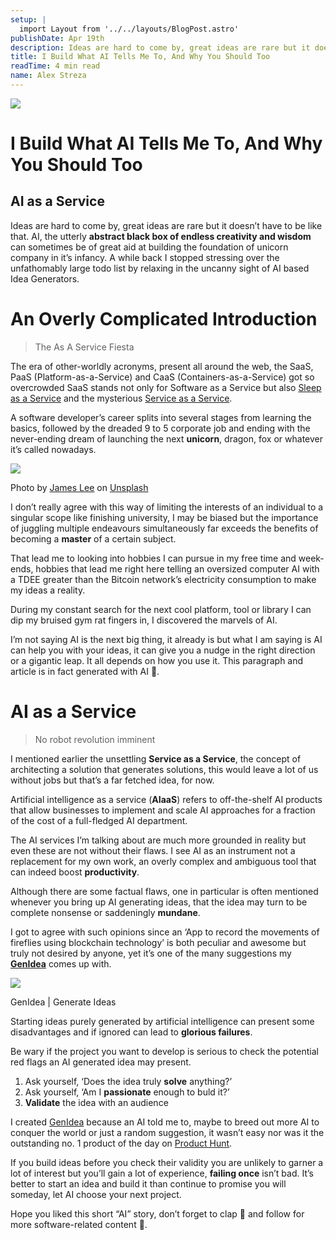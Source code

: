 ```yaml
---
setup: |
  import Layout from '../../layouts/BlogPost.astro'
publishDate: Apr 19th
description: Ideas are hard to come by, great ideas are rare but it doesn’t have to be like that. AI, the utterly abstract black box of endless creativity and wisdom can sometimes be of great aid at building the…
title: I Build What AI Tells Me To, And Why You Should Too
readTime: 4 min read
name: Alex Streza
---
```


![](https://miro.medium.com/max/700/1*h-N3nqNmqN4hkcYYq2SKIA.png)

# I Build What AI Tells Me To, And Why You Should Too

## AI as a Service

Ideas are hard to come by, great ideas are rare but it doesn’t have to be like that. AI, the utterly **abstract black box of endless creativity and wisdom** can sometimes be of great aid at building the foundation of unicorn company in it’s infancy. A while back I stopped stressing over the unfathomably large todo list by relaxing in the uncanny sight of AI based Idea Generators.

# An Overly Complicated Introduction

> The As A Service Fiesta

The era of other-worldly acronyms, present all around the web, the SaaS, PaaS (Platform-as-a-Service) and CaaS (Containers-as-a-Service) got so overcrowded SaaS stands not only for Software as a Service but also [Sleep as a Service](https://nikhilthota.medium.com/sleep-as-a-service-saas-e0efa0924297) and the mysterious [Service as a Service](https://www.ft.com/content/f88bc87a-0e4b-11e2-8b92-00144feabdc0).

A software developer’s career splits into several stages from learning the basics, followed by the dreaded 9 to 5 corporate job and ending with the never-ending dream of launching the next **unicorn**, dragon, fox or whatever it’s called nowadays.

![](https://miro.medium.com/max/700/0*-P5H8Yg1I4wNVo6x)

Photo by [James Lee](https://unsplash.com/@picsbyjameslee?utm_source=medium&utm_medium=referral) on [Unsplash](https://unsplash.com?utm_source=medium&utm_medium=referral)

I don’t really agree with this way of limiting the interests of an individual to a singular scope like finishing university, I may be biased but the importance of juggling multiple endeavours simultaneously far exceeds the benefits of becoming a **master** of a certain subject.

That lead me to looking into hobbies I can pursue in my free time and week-ends, hobbies that lead me right here telling an oversized computer AI with a TDEE greater than the Bitcoin network’s electricity consumption to make my ideas a reality.

During my constant search for the next cool platform, tool or library I can dip my bruised gym rat fingers in, I discovered the marvels of AI.

I’m not saying AI is the next big thing, it already is but what I am saying is AI can help you with your ideas, it can give you a nudge in the right direction or a gigantic leap. It all depends on how you use it. This paragraph and article is in fact generated with AI 🤖.

# AI as a Service

> No robot revolution imminent

I mentioned earlier the unsettling **Service as a Service**, the concept of architecting a solution that generates solutions, this would leave a lot of us without jobs but that’s a far fetched idea, for now.

Artificial intelligence as a service (**AIaaS**) refers to off-the-shelf AI products that allow businesses to implement and scale AI approaches for a fraction of the cost of a full-fledged AI department.

The AI services I’m talking about are much more grounded in reality but even these are not without their flaws. I see AI as an instrument not a replacement for my own work, an overly complex and ambiguous tool that can indeed boost **productivity**.

Although there are some factual flaws, one in particular is often mentioned whenever you bring up AI generating ideas, that the idea may turn to be complete nonsense or saddeningly **mundane**.

I got to agree with such opinions since an ‘App to record the movements of fireflies using blockchain technology’ is both peculiar and awesome but truly not desired by anyone, yet it’s one of the many suggestions my [**GenIdea**](https://www.genidea.app/) comes up with.

![](https://miro.medium.com/max/700/1*Ciyc_iQhVIlLcgKDlt8dLA.png)

GenIdea | Generate Ideas

Starting ideas purely generated by artificial intelligence can present some disadvantages and if ignored can lead to **glorious failures**.

Be wary if the project you want to develop is serious to check the potential red flags an AI generated idea may present.

1.  Ask yourself, ‘Does the idea truly **solve** anything?’
2.  Ask yourself, ‘Am I **passionate** enough to buld it?’
3.  **Validate** the idea with an audience

I created [GenIdea](https://www.genidea.app/) because an AI told me to, maybe to breed out more AI to conquer the world or just a random suggestion, it wasn’t easy nor was it the outstanding no. 1 product of the day on [Product Hunt](https://www.producthunt.com/posts/genidea).

If you build ideas before you check their validity you are unlikely to garner a lot of interest but you’ll gain a lot of experience, **failing once** isn’t bad. It’s better to start an idea and build it than continue to promise you will someday, let AI choose your next project.

Hope you liked this short “AI” story, don’t forget to clap **👏** and follow for more software-related content 🚀.
